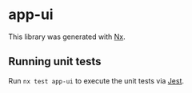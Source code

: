 # app-ui

This library was generated with [Nx](https://nx.dev).

## Running unit tests

Run `nx test app-ui` to execute the unit tests via [Jest](https://jestjs.io).
